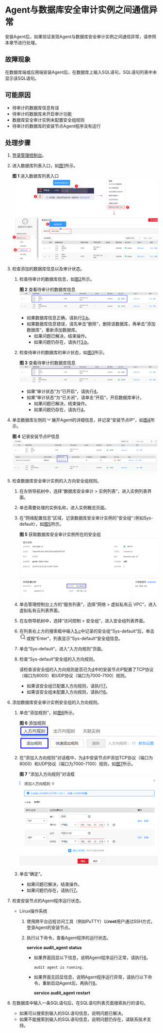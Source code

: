 # Agent与数据库安全审计实例之间通信异常<a name="ZH-CN_TOPIC_0170339096"></a>

安装Agent后，如果验证发现Agent与数据库安全审计实例之间通信异常，请参照本章节进行处理。

## 故障现象<a name="section4597163713358"></a>

在数据库端或应用端安装Agent后，在数据库上输入SQL语句，SQL语句列表中未显示该SQL语句。

## 可能原因<a name="section12392122314367"></a>

-   待审计的数据库信息有误
-   待审计的数据库未开启审计功能
-   数据库安全审计实例未配置安全组规则
-   待审计的数据库的安装节点Agent程序没有运行

## 处理步骤<a name="section20158847143620"></a>

1.  [登录管理控制台](https://console.huaweicloud.com/)。
2.  进入数据库列表入口，如[图1](#zh-cn_topic_0145057233_zh-cn_topic_0208809337_zh-cn_topic_0144723368_fig4155162273613)所示。

    **图 1**  进入数据库列表入口<a name="zh-cn_topic_0145057233_zh-cn_topic_0208809337_zh-cn_topic_0144723368_fig4155162273613"></a>  
    ![](figures/进入数据库列表入口.png "进入数据库列表入口")

3.  检查添加的数据库信息以及审计状态。
    1.  检查待审计的数据库信息，如[图2](#fig7508621183912)所示。

        **图 2**  查看待审计的数据库信息<a name="fig7508621183912"></a>  
        ![](figures/查看待审计的数据库信息.png "查看待审计的数据库信息")

        -   如果数据库信息正确，请执行[3.b](#li114631455710)。
        -   如果数据库信息错误，请先单击“删除“，删除该数据库，再单击“添加数据库“，重新添加数据库。
            -   如果问题已解决，结束操作。
            -   如果问题仍存在，请执行[3.b](#li114631455710)。

    2.  <a name="li114631455710"></a>检查待审计的数据库的审计状态，如[图3](#fig161662322010)所示。

        **图 3**  查看待审计的数据库信息<a name="fig161662322010"></a>  
        ![](figures/查看待审计的数据库信息.png "查看待审计的数据库信息")

        -   如果“审计状态“为“已开启“，请执行[4](#li7260329133014)。
        -   如果“审计状态“为“已关闭“，请单击“开启“，开启数据库审计。
            -   如果问题已解决，结束操作。
            -   如果问题仍存在，请执行[4](#li7260329133014)。


4.  <a name="li7260329133014"></a>单击数据库左侧的![](figures/icon-drop.png)展开Agent的详细信息，并记录“安装节点IP“，如[图4](#fig1282851116336)所示。

    **图 4**  记录安装节点IP信息<a name="fig1282851116336"></a>  
    ![](figures/记录安装节点IP信息.png "记录安装节点IP信息")

5.  检查数据库安全审计实例的入方向安全组规则。
    1.  在左侧导航树中，选择“数据库安全审计  \>  实例列表“，进入实例列表界面。
    2.  单击需要处理的实例名称，进入实例概览页面。
    3.  <a name="li1961010544220"></a>在“网络配置信息“区域，记录数据库安全审计实例的“安全组“（例如Sys-default），如[图5](#fig173356549518)所示。

        **图 5**  获取数据库安全审计实例所在的安全组<a name="fig173356549518"></a>  
        ![](figures/获取数据库安全审计实例所在的安全组.png "获取数据库安全审计实例所在的安全组")

    4.  单击管理控制台上方的“服务列表“，选择“网络  \>  虚拟私有云 VPC“，进入虚拟私有云列表界面。
    5.  在左侧导航树中，选择“访问控制  \>  安全组“，进入安全组列表界面。
    6.  在列表右上方的搜索框中输入[5.c](#li1961010544220)中记录的安全组“Sys-default“后，单击![](figures/icon-search.png)或按“Enter“，列表显示“Sys-default“安全组信息。
    7.  单击“Sys-default“，进入“入方向规则“页面。
    8.  检查“Sys-default“安全组的入方向规则。

        请检查该安全组的入方向规则是否已为[4](#li7260329133014)中的安装节点IP配置了TCP协议（端口为8000）和UDP协议（端口为7000-7100）规则。

        -   如果该安全组已配置入方向规则，请执行[7](#li1880461312916)。
        -   如果该安全组未配置入方向规则，请执行[6](#li13589148131415)。

6.  <a name="li13589148131415"></a>添加数据库安全审计实例安全组的入方向规则。
    1.  单击“添加规则“，如[图6](#fig1300102219912)所示。

        **图 6**  添加规则<a name="fig1300102219912"></a>  
        ![](figures/添加规则.png "添加规则")

    2.  在“添加入方向规则“对话框中，为[4](#li7260329133014)中安装节点IP添加TCP协议（端口为8000）和UDP协议（端口为7000-7100）规则，如[图7](#fig1130116226910)所示。

        **图 7** “添加入方向规则“对话框<a name="fig1130116226910"></a>  
        ![](figures/添加入方向规则对话框.png "添加入方向规则对话框")

    3.  单击“确定“。
        -   如果问题已解决，结束操作。
        -   如果问题仍存在，请执行[7](#li1880461312916)。

7.  <a name="li1880461312916"></a>检查安装节点的Agent程序运行状态。
    -   Linux操作系统
        1.  使用跨平台远程访问工具（例如PuTTY）以**root**用户通过SSH方式，登录Agent的安装节点。
        2.  执行以下命令，查看Agent程序的运行状态。

            **service** **audit\_agent status**

            -   如果界面回显以下信息，说明Agent程序运行正常，请执行[8](#li2733444154714)。

                ```
                audit agent is running.
                ```

            -   如果界面无回显信息，说明Agent程序运行异常，请执行以下命令，重新启动Agent后，再执行[8](#li2733444154714)。

                **service** **audit\_agent** **restart**



8.  <a name="li2733444154714"></a>在数据库中输入一条SQL语句后，在SQL语句列表页面搜索执行的语句。
    -   如果可以搜索到输入的SQL语句信息，说明问题已解决。
    -   如果不能搜索到输入的SQL语句信息，说明问题仍存在，请联系技术支持。


